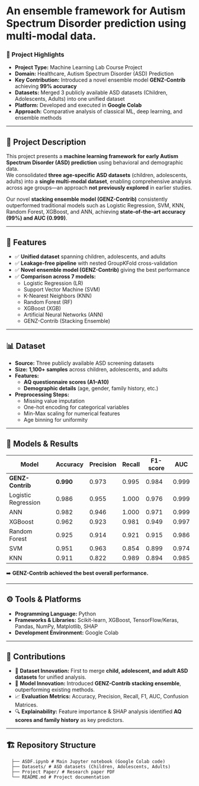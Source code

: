 # An ensemble framework for Autism Spectrum Disorder prediction using multi-modal data.

### 📌 Project Highlights
- **Project Type:** Machine Learning Lab Course Project  
- **Domain:** Healthcare, Autism Spectrum Disorder (ASD) Prediction  
- **Key Contribution:** Introduced a novel ensemble model **GENZ-Contrib** achieving **99% accuracy**  
- **Datasets:** Merged 3 publicly available ASD datasets (Children, Adolescents, Adults) into one unified dataset  
- **Platform:** Developed and executed in **Google Colab**  
- **Approach:** Comparative analysis of classical ML, deep learning, and ensemble methods  

---

## 📝 Project Description
This project presents a **machine learning framework for early Autism Spectrum Disorder (ASD) prediction** using behavioral and demographic data.  
We consolidated **three age-specific ASD datasets** (children, adolescents, adults) into a **single multi-modal dataset**, enabling comprehensive analysis across age groups—an approach **not previously explored** in earlier studies.  

Our novel **stacking ensemble model (GENZ-Contrib)** consistently outperformed traditional models such as Logistic Regression, SVM, KNN, Random Forest, XGBoost, and ANN, achieving **state-of-the-art accuracy (99%) and AUC (0.999)**.

---

## 🚀 Features
- ✅ **Unified dataset** spanning children, adolescents, and adults  
- ✅ **Leakage-free pipeline** with nested GroupKFold cross-validation  
- ✅ **Novel ensemble model (GENZ-Contrib)** giving the best performance  
- ✅ **Comparison across 7 models:**  
  - Logistic Regression (LR)  
  - Support Vector Machine (SVM)  
  - K-Nearest Neighbors (KNN)  
  - Random Forest (RF)  
  - XGBoost (XGB)  
  - Artificial Neural Networks (ANN)  
  - GENZ-Contrib (Stacking Ensemble)  

---

## 📊 Dataset
- **Source:** Three publicly available ASD screening datasets  
- **Size:** **1,100+ samples** across children, adolescents, and adults  
- **Features:**  
  - **AQ questionnaire scores (A1–A10)**  
  - **Demographic details** (age, gender, family history, etc.)  
- **Preprocessing Steps:**  
  - Missing value imputation  
  - One-hot encoding for categorical variables  
  - Min-Max scaling for numerical features  
  - Age binning for uniformity  

---

## 🧠 Models & Results
| Model              | Accuracy | Precision | Recall | F1-score | AUC  |
|---------------------|----------|-----------|--------|----------|------|
| **GENZ-Contrib**   | **0.990**| 0.973     | 0.995  | 0.984    | 0.999|
| Logistic Regression | 0.986    | 0.955     | 1.000  | 0.976    | 0.999|
| ANN                | 0.982    | 0.946     | 1.000  | 0.971    | 0.999|
| XGBoost            | 0.962    | 0.923     | 0.981  | 0.949    | 0.997|
| Random Forest      | 0.925    | 0.914     | 0.921  | 0.915    | 0.986|
| SVM                | 0.951    | 0.963     | 0.854  | 0.899    | 0.974|
| KNN                | 0.911    | 0.822     | 0.989  | 0.894    | 0.985|

➡️ **GENZ-Contrib achieved the best overall performance.**

---

## ⚙️ Tools & Platforms
- **Programming Language:** Python  
- **Frameworks & Libraries:** Scikit-learn, XGBoost, TensorFlow/Keras, Pandas, NumPy, Matplotlib, SHAP  
- **Development Environment:** Google Colab  

---

## 📌 Contributions
- 📂 **Dataset Innovation:** First to merge **child, adolescent, and adult ASD datasets** for unified analysis.  
- 🤖 **Model Innovation:** Introduced **GENZ-Contrib stacking ensemble**, outperforming existing methods.  
- 📈 **Evaluation Metrics:** Accuracy, Precision, Recall, F1, AUC, Confusion Matrices.  
- 🔍 **Explainability:** Feature importance & SHAP analysis identified **AQ scores and family history** as key predictors.  

---

## 🏗️ Repository Structure
      ├── ASDF.ipynb # Main Jupyter notebook (Google Colab code)
      ├── Datasets/ # ASD datasets (Children, Adolescents, Adults)
      ├── Project Paper/ # Research paper PDF
      └── README.md # Project documentation

